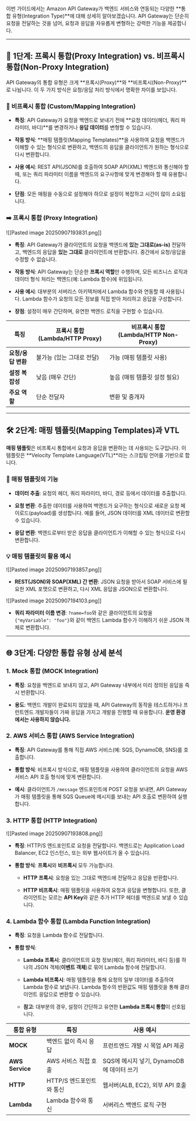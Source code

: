 
이번 가이드에서는 Amazon API Gateway가 백엔드 서비스와 연동되는 다양한 **통합 유형(Integration Type)**에 대해 상세히 알아보겠습니다. API Gateway는 단순히 요청을 전달하는 것을 넘어, 요청과 응답을 자유롭게 변형하는 강력한 기능을 제공합니다.

---

## 🚀 1단계: 프록시 통합(Proxy Integration) vs. 비프록시 통합(Non-Proxy Integration)

API Gateway의 통합 유형은 크게 **프록시(Proxy)**와 **비프록시(Non-Proxy)**로 나뉩니다. 이 두 가지 방식은 요청/응답 처리 방식에서 명확한 차이를 보입니다.

### 🧩 비프록시 통합 (Custom/Mapping Integration)

- **특징**: API Gateway가 요청을 백엔드로 보내기 전에 **요청 데이터(헤더, 쿼리 파라미터, 바디)**를 변경하거나 **응답 데이터**를 변형할 수 있습니다.
    
- **작동 방식**: **매핑 템플릿(Mapping Templates)**을 사용하여 요청을 백엔드가 이해할 수 있는 형식으로 변환하고, 백엔드의 응답을 클라이언트가 원하는 형식으로 다시 변환합니다.
    
- **사용 예시**: REST API(JSON)를 호출하여 SOAP API(XML) 백엔드와 통신해야 할 때, 또는 쿼리 파라미터 이름을 백엔드의 요구사항에 맞게 변경해야 할 때 유용합니다.
    
- **단점**: 모든 매핑을 수동으로 설정해야 하므로 설정이 복잡하고 시간이 많이 소요됩니다.
    

### ➡️ 프록시 통합 (Proxy Integration)

![[Pasted image 20250907193831.png]]

- **특징**: API Gateway가 클라이언트의 요청을 백엔드에 **있는 그대로(as-is)** 전달하고, 백엔드의 응답을 **있는 그대로** 클라이언트에 반환합니다. 중간에서 요청/응답을 수정할 수 없습니다.
    
- **작동 방식**: API Gateway는 단순한 **프록시 역할**만 수행하며, 모든 비즈니스 로직과 데이터 형식 처리는 백엔드(예: Lambda 함수)에 위임됩니다.
    
- **사용 예시**: 대부분의 서버리스 아키텍처에서 Lambda 함수와 연동할 때 사용됩니다. Lambda 함수가 요청의 모든 정보를 직접 받아 처리하고 응답을 구성합니다.
    
- **장점**: 설정이 매우 간단하며, 유연한 백엔드 로직을 구현할 수 있습니다.

|특징|프록시 통합 (Lambda/HTTP Proxy)|비프록시 통합 (Lambda/HTTP Non-Proxy)|
|---|---|---|
|**요청/응답 변환**|불가능 (있는 그대로 전달)|가능 (매핑 템플릿 사용)|
|**설정 복잡성**|낮음 (매우 간단)|높음 (매핑 템플릿 설정 필요)|
|**주요 역할**|단순 전달자|변환 및 중개자|

---

## 🛠️ 2단계: 매핑 템플릿(Mapping Templates)과 VTL

**매핑 템플릿**은 비프록시 통합에서 요청과 응답을 변환하는 데 사용되는 도구입니다. 이 템플릿은 **Velocity Template Language(VTL)**라는 스크립팅 언어를 기반으로 합니다.

### 📝 매핑 템플릿의 기능

- **데이터 추출**: 요청의 헤더, 쿼리 파라미터, 바디, 경로 등에서 데이터를 추출합니다.
    
- **요청 변환**: 추출한 데이터를 사용하여 백엔드가 요구하는 형식으로 새로운 요청 페이로드(payload)를 생성합니다. 예를 들어, JSON 데이터를 XML 데이터로 변환할 수 있습니다.
    
- **응답 변환**: 백엔드로부터 받은 응답을 클라이언트가 이해할 수 있는 형식으로 다시 변환합니다.

### 💡 매핑 템플릿의 활용 예시

![[Pasted image 20250907193857.png]]
- **REST(JSON)와 SOAP(XML) 간 변환**: JSON 요청을 받아서 SOAP 서비스에 필요한 XML 포맷으로 변환하고, 다시 XML 응답을 JSON으로 변환합니다.

![[Pasted image 20250907194103.png]]
- **쿼리 파라미터 이름 변경**: `?name=foo`와 같은 클라이언트의 요청을 `{"myVariable": "foo"}`와 같이 백엔드 Lambda 함수가 이해하기 쉬운 JSON 객체로 변환합니다.


---

## 🌐 3단계: 다양한 통합 유형 상세 분석

### 1. Mock 통합 (MOCK Integration)

- **특징**: 요청을 백엔드로 보내지 않고, API Gateway 내부에서 미리 정의된 응답을 즉시 반환합니다.
    
- **용도**: 백엔드 개발이 완료되지 않았을 때, API Gateway의 동작을 테스트하거나 프런트엔드 개발자들이 가짜 응답을 가지고 개발을 진행할 때 유용합니다. **운영 환경에서는 사용하지 않습니다.**
    

### 2. AWS 서비스 통합 (AWS Service Integration)

- **특징**: API Gateway를 통해 직접 AWS 서비스(예: SQS, DynamoDB, SNS)를 호출합니다.
    
- **통합 방식**: 비프록시 방식으로, 매핑 템플릿을 사용하여 클라이언트의 요청을 AWS 서비스 API 호출 형식에 맞게 변환합니다.
    
- **예시**: 클라이언트가 `/message` 엔드포인트에 POST 요청을 보내면, API Gateway가 매핑 템플릿을 통해 SQS Queue에 메시지를 보내는 API 호출로 변환하여 실행합니다.
    

### 3. HTTP 통합 (HTTP Integration)

![[Pasted image 20250907193808.png]]

- **특징**: HTTP/S 엔드포인트로 요청을 전달합니다. 백엔드로는 Application Load Balancer, EC2 인스턴스, 또는 외부 웹사이트가 올 수 있습니다.
    
- **통합 방식**: **프록시**와 **비프록시** 모두 가능합니다.
    
    - **HTTP 프록시**: 요청을 있는 그대로 백엔드에 전달하고 응답을 반환합니다.
        
    - **HTTP 비프록시**: 매핑 템플릿을 사용하여 요청과 응답을 변형합니다. 또한, 클라이언트는 모르는 **API Key**와 같은 추가 HTTP 헤더를 백엔드로 보낼 수 있습니다.
        

### 4. Lambda 함수 통합 (Lambda Function Integration)

- **특징**: 요청을 Lambda 함수로 전달합니다.
    
- **통합 방식**:
    
    - **Lambda 프록시**: 클라이언트의 요청 정보(헤더, 쿼리 파라미터, 바디 등)를 하나의 JSON 객체(**이벤트 객체**)로 묶어 Lambda 함수에 전달합니다.
        
    - **Lambda 비프록시**: 매핑 템플릿을 통해 요청의 일부 데이터를 추출하여 Lambda 함수로 보냅니다. Lambda 함수의 반환값도 매핑 템플릿을 통해 클라이언트 응답으로 변환할 수 있습니다.
        
    - **참고**: 대부분의 경우, 설정이 간단하고 유연한 **Lambda 프록시 통합**이 선호됩니다.
        

|통합 유형|특징|사용 예시|
|---|---|---|
|**MOCK**|백엔드 없이 즉시 응답|프런트엔드 개발 시 목업 API 제공|
|**AWS Service**|AWS 서비스 직접 호출|SQS에 메시지 넣기, DynamoDB에 데이터 쓰기|
|**HTTP**|HTTP/S 엔드포인트와 통신|웹서버(ALB, EC2), 외부 API 호출|
|**Lambda**|Lambda 함수와 통신|서버리스 백엔드 로직 구현|